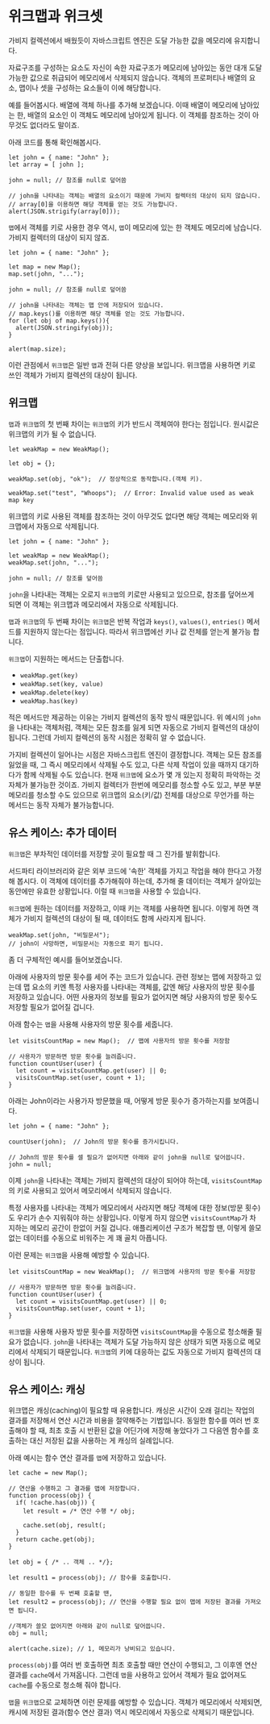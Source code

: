 # 위크맵과 위크셋

가비지 컬렉션에서 배웠듯이 자바스크립트 엔진은 도달 가능한 값을 메모리에 유지합니다.   
   
자료구조를 구성하는 요소도 자신이 속한 자료구조가 메모리에 남아있는 동안 대개 도달 가능한 값으로 취급되어 메모리에서 삭제되지 않습니다. 객체의 프로퍼티나 배열의 요소, 맵이나 셋을 구성하는 요소들이 이에 해당합니다.   
   
예를 들어봅시다. 배열에 객체 하나를 추가해 보겠습니다. 이때 배열이 메모리에 남아있는 한, 배열의 요소인 이 객체도 메모리에 남아있게 됩니다. 이 객체를 참조하는 것이 아무것도 없더라도 말이죠.   
   
아래 코드를 통해 확인해봅시다.
```
let john = { name: "John" };
let array = [ john ];

john = null; // 참조를 null로 덮어씀

// john을 나타내는 객체는 배열의 요소이기 때문에 가비지 컬렉터의 대상이 되지 않습니다.
// array[0]을 이용하면 해당 객체를 얻는 것도 가능합니다.
alert(JSON.strigify(array[0]));
```
`맵`에서 객체를 키로 사용한 경우 역시, `맵`이 메모리에 있는 한 객체도 메모리에 남습니다. 가비지 컬렉터의 대상이 되지 않죠.
```
let john = { name: "John" };

let map = new Map();
map.set(john, "...");

john = null; // 참조를 null로 덮어씀

// john을 나타내는 객체는 맵 안에 저장되어 있습니다.
// map.keys()를 이용하면 해당 객체를 얻는 것도 가능합니다.
for (let obj of map.keys()){
  alert(JSON.stringify(obj));
}

alert(map.size);
```
이런 관점에서 `위크맵`은 일반 `맵`과 전혀 다른 양상을 보입니다. 위크맵을 사용하면 키로 쓰인 객체가 가비지 컬렉션의 대상이 됩니다.


## 위크맵 

`맵`과 `위크맵`의 첫 번째 차이는 `위크맵`의 키가 반드시 객체여야 한다는 점입니다. 원시값은 위크맵의 키가 될 수 없습니다.
```
let weakMap = new WeakMap();

let obj = {};

weakMap.set(obj, "ok");  // 정상적으로 동작합니다.(객체 키).

weakMap.set("test", "Whoops");  // Error: Invalid value used as weak map key
```
위크맵의 키로 사용된 객체를 참조하는 것이 아무것도 없다면 해당 객체는 메모리와 위크맵에서 자동으로 삭제됩니다.
```
let john = { name: "John" };

let weakMap = new WeakMap();
weakMap.set(john, "...");

john = null; // 참조를 덮어씀
```
`john`을 나타내는 객체는 오로지 `위크맵`의 키로만 사용되고 있으므로, 참조를 덮어쓰게 되면 이 객체는 위크맵과 메모리에서 자동으로 삭제됩니다.   
   
`맵`과 `위크맵`의 두 번째 차이는 `위크맵`은 반복 작업과 `keys()`, `values()`, `entries()` 메서드를 지원하지 않는다는 점입니다. 따라서 위크맵에선 키나 값 전체를 얻는게 불가능 합니다.   
   
`위크맵`이 지원하는 메서드는 단출합니다.
- `weakMap.get(key)`
- `weakMap.set(key, value)`
- `weakMap.delete(key)`
- `weakMap.has(key)`

적은 메서드만 제공하는 이유는 가비지 컬렉션의 동작 방식 때문입니다. 위 예시의 `john`을 나타내는 객체처럼, 객체는 모든 참조를 잃게 되면 자동으로 가비지 컬렉션의 대상이 됩니다. 그런데 가비지 컬렉션의 동작 시점은 정확히 알 수 없습니다.   
   
가지비 컬렉션이 일어나는 시점은 자바스크립트 엔진이 결정합니다. 객체는 모든 참조를 잃었을 때, 그 즉시 메모리에서 삭제될 수도 있고, 다른 삭제 작업이 있을 때까지 대기하다가 함께 삭제될 수도 있습니다. 현재 `위크맵`에 요소가 몇 개 있는지 정확히 파악하는 것 자체가 불가능한 것이죠. 가비지 컬렉터가 한번에 메모리를 청소할 수도 있고, 부분 부분 메모리를 청소할 수도 있으므로 위크맵의 요소(키/값) 전체를 대상으로 무언가를 하는 메서드는 동작 자체가 불가능합니다.


## 유스 케이스: 추가 데이터

`위크맵`은 부차적인 데이터를 저장할 곳이 필요할 때 그 진가를 발휘합니다.   
   
서드파티 라이브러리와 같은 외부 코드에 '속한' 객체를 가지고 작업을 해야 한다고 가정해 봅시다. 이 객체에 데이터를 추가해줘야 하는데, 추가해 줄 데이터는 객체가 살아있는 동안에만 유효한 상황입니다. 이럴 때 `위크맵`을 사용할 수 있습니다.   
   
`위크맵`에 원하는 데이터를 저장하고, 이때 키는 객체를 사용하면 됩니다. 이렇게 하면 객체가 가비지 컬렉션의 대상이 될 때, 데이터도 함께 사라지게 됩니다.
```
weakMap.set(john, "비밀문서");
// john이 사망하면, 비밀문서는 자동으로 파기 됩니다.
```
좀 더 구체적인 예시를 들어보겠습니다.   
   
아래에 사용자의 방문 횟수를 세어 주는 코드가 있습니다. 관련 정보는 맵에 저장하고 있는데 맵 요소의 키엔 특정 사용자를 나타내는 객체를, 값엔 해당 사용자의 방문 횟수를 저장하고 있습니다. 어떤 사용자의 정보를 필요가 없어지면 해당 사용자의 방문 횟수도 저장할 필요가 없어질 겁니다.   
   
아래 함수는 `맵`을 사용해 사용자의 방문 횟수를 세줍니다.
```
let visitsCountMap = new Map();  // 맵에 사용자의 방문 횟수를 저장함

// 사용자가 방문하면 방문 횟수를 늘려줍니다.
function countUser(user) {
  let count = visitsCountMap.get(user) || 0;
  visitsCountMap.set(user, count + 1);
}
```
아래는 John이라는 사용가자 방문했을 때, 어떻게 방문 횟수가 증가하는지를 보여줍니다.
```
let john = { name: "John" };

countUser(john);  // John의 방문 횟수를 증가시킵니다.

// John의 방문 횟수를 셀 필요가 없어지면 아래와 같이 john을 null로 덮어씁니다.
john = null;
```
이제 `john`을 나타내는 객체는 가비지 컬렉션의 대상이 되어야 하는데, `visitsCountMap`의 키로 사용되고 있어서 메모리에서 삭제되지 않습니다.   
   
특정 사용자를 나타내는 객체가 메모리에서 사라지면 해당 객체에 대한 정보(방문 횟수)도 우리가 손수 지워줘야 하는 상황입니다. 이렇게 하지 않으면 `visitsCountMap`가 차지하는 메모리 공간이 한없이 커질 겁니다. 애플리케이션 구조가 복잡할 땐, 이렇게 쓸모 없는 데이터를 수동으로 비워주는 게 꽤 골치 아픕니다.   
   
이런 문제는 `위크맵`을 사용해 예방할 수 있습니다.
```
let visitsCountMap = new WeakMap();  // 위크맵에 사용자의 방문 횟수를 저장함

// 사용자가 방문하면 방문 횟수를 늘려줍니다.
function countUser(user) {
  let count = visitsCountMap.get(user) || 0;
  visitsCountMap.set(user, count + 1);
}
```
`위크맵`을 사용해 사용자 방문 횟수를 저장하면 `visitsCountMap`을 수동으로 청소해줄 필요가 없습니다. `john`을 나타내는 객체가 도달 가능하지 않은 상태가 되면 자동으로 메모리에서 삭제되기 때문입니다. `위크맵`의 키에 대응하는 값도 자동으로 가비지 컬렉션의 대상이 됩니다.


## 유스 케이스: 캐싱
위크맵은 캐싱(caching)이 필요할 때 유용합니다. 캐싱은 시간이 오래 걸리는 작업의 결과를 저장해서 연산 시간과 비용을 절약해주는 기법입니다. 동일한 함수를 여러 번 호출해야 할 때, 최초 호출 시 반환된 값을 어딘가에 저장해 놓았다가 그 다음엔 함수를 호출하는 대신 저장된 값을 사용하는 게 캐싱의 실례입니다.   
   
아래 예시는 함수 연산 결과를 `맵`에 저장하고 있습니다.
```
let cache = new Map();

// 연산을 수행하고 그 결과를 맵에 저장합니다.
function process(obj) {
  if( !cache.has(obj)) {
    let result = /* 연산 수행 */ obj;

    cache.set(obj, result(;
  }
  return cache.get(obj);
}

let obj = { /* .. 객체 .. */};

let result1 = process(obj); // 함수를 호출합니다.

// 동일한 함수를 두 번째 호출할 땐,
let result2 = process(obj); // 연산을 수행할 필요 없이 맵에 저장된 결과를 가져오면 됩니다.

//객체가 쓸모 없어지면 아래와 같이 null로 덮어씁니다.
obj = null;

alert(cache.size); // 1, 메모리가 낭비되고 있습니다.
```
`process(obj)`를 여러 번 호출하면 최초 호출할 때만 연산이 수행되고, 그 이후엔 연산 결과를 `cache`에서 가져옵니다. 그런데 `맵`을 사용하고 있어서 객체가 필요 없어져도 `cache`를 수동으로 청소해 줘야 합니다.   
   
`맵`을 `위크맵`으로 교체하면 이런 문제를 예방할 수 있습니다. 객체가 메모리에서 삭제되면, 캐시에 저장된 결과(함수 연산 결과) 역시 메모리에서 자동으로 삭제되기 때문입니다.
